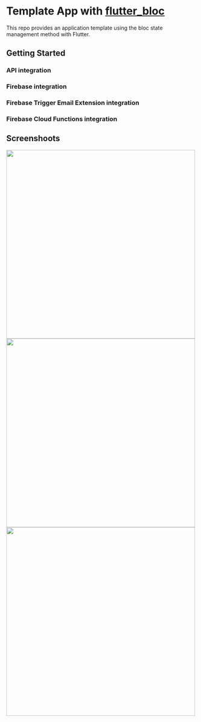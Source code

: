 # Template App with [flutter_bloc](https://pub.dev/packages/flutter_bloc)

This repo provides an application template using the bloc state management method with Flutter.

## Getting Started

### API integration
### Firebase integration
### Firebase Trigger Email Extension integration
### Firebase Cloud Functions integration

## Screenshoots
<img src="https://github.com/enescerrahoglu/template_app_bloc/assets/76053138/0c261807-6554-4296-83ba-ca2007fd81e1" height="500">
<img src="https://github.com/enescerrahoglu/template_app_bloc/assets/76053138/f2ca64dd-1c0e-4cab-917b-10422d5152ad" height="500">
<img src="https://github.com/enescerrahoglu/template_app_bloc/assets/76053138/c9b5879d-d167-47d1-aee2-c2ea1b04e828" height="500">
